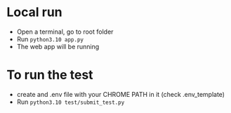 # Local run

- Open a terminal, go to root folder
- Run `python3.10 app.py` 
- The web app will be running

# To run the test

- create and .env file with your CHROME PATH in it (check .env_template)
- Run `python3.10 test/submit_test.py`
